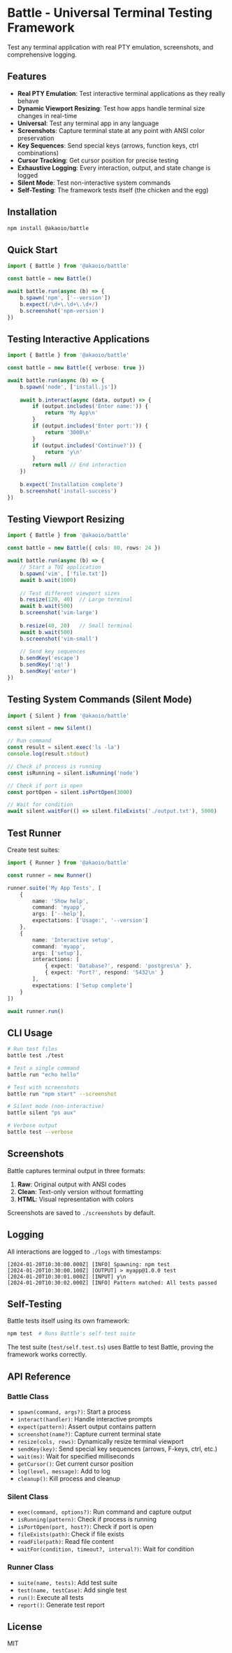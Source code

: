 # Battle - Universal Terminal Testing Framework

Test any terminal application with real PTY emulation, screenshots, and comprehensive logging.

## Features

- **Real PTY Emulation**: Test interactive terminal applications as they really behave
- **Dynamic Viewport Resizing**: Test how apps handle terminal size changes in real-time
- **Universal**: Test any terminal app in any language
- **Screenshots**: Capture terminal state at any point with ANSI color preservation
- **Key Sequences**: Send special keys (arrows, function keys, ctrl combinations)
- **Cursor Tracking**: Get cursor position for precise testing
- **Exhaustive Logging**: Every interaction, output, and state change is logged
- **Silent Mode**: Test non-interactive system commands
- **Self-Testing**: The framework tests itself (the chicken and the egg)

## Installation

```bash
npm install @akaoio/battle
```

## Quick Start

```typescript
import { Battle } from '@akaoio/battle'

const battle = new Battle()

await battle.run(async (b) => {
    b.spawn('npm', ['--version'])
    b.expect(/\d+\.\d+\.\d+/)
    b.screenshot('npm-version')
})
```

## Testing Interactive Applications

```typescript
import { Battle } from '@akaoio/battle'

const battle = new Battle({ verbose: true })

await battle.run(async (b) => {
    b.spawn('node', ['install.js'])
    
    await b.interact(async (data, output) => {
        if (output.includes('Enter name:')) {
            return 'My App\n'
        }
        if (output.includes('Enter port:')) {
            return '3000\n'
        }
        if (output.includes('Continue?')) {
            return 'y\n'
        }
        return null // End interaction
    })
    
    b.expect('Installation complete')
    b.screenshot('install-success')
})
```

## Testing Viewport Resizing

```typescript
import { Battle } from '@akaoio/battle'

const battle = new Battle({ cols: 80, rows: 24 })

await battle.run(async (b) => {
    // Start a TUI application
    b.spawn('vim', ['file.txt'])
    await b.wait(1000)
    
    // Test different viewport sizes
    b.resize(120, 40)  // Large terminal
    await b.wait(500)
    b.screenshot('vim-large')
    
    b.resize(40, 20)   // Small terminal
    await b.wait(500)
    b.screenshot('vim-small')
    
    // Send key sequences
    b.sendKey('escape')
    b.sendKey(':q!')
    b.sendKey('enter')
})
```

## Testing System Commands (Silent Mode)

```typescript
import { Silent } from '@akaoio/battle'

const silent = new Silent()

// Run command
const result = silent.exec('ls -la')
console.log(result.stdout)

// Check if process is running
const isRunning = silent.isRunning('node')

// Check if port is open
const portOpen = silent.isPortOpen(3000)

// Wait for condition
await silent.waitFor(() => silent.fileExists('./output.txt'), 5000)
```

## Test Runner

Create test suites:

```typescript
import { Runner } from '@akaoio/battle'

const runner = new Runner()

runner.suite('My App Tests', [
    {
        name: 'Show help',
        command: 'myapp',
        args: ['--help'],
        expectations: ['Usage:', '--version']
    },
    {
        name: 'Interactive setup',
        command: 'myapp',
        args: ['setup'],
        interactions: [
            { expect: 'Database?', respond: 'postgres\n' },
            { expect: 'Port?', respond: '5432\n' }
        ],
        expectations: ['Setup complete']
    }
])

await runner.run()
```

## CLI Usage

```bash
# Run test files
battle test ./test

# Test a single command
battle run "echo hello"

# Test with screenshots
battle run "npm start" --screenshot

# Silent mode (non-interactive)
battle silent "ps aux"

# Verbose output
battle test --verbose
```

## Screenshots

Battle captures terminal output in three formats:

1. **Raw**: Original output with ANSI codes
2. **Clean**: Text-only version without formatting
3. **HTML**: Visual representation with colors

Screenshots are saved to `./screenshots` by default.

## Logging

All interactions are logged to `./logs` with timestamps:

```
[2024-01-20T10:30:00.000Z] [INFO] Spawning: npm test
[2024-01-20T10:30:00.100Z] [OUTPUT] > myapp@1.0.0 test
[2024-01-20T10:30:01.000Z] [INPUT] y\n
[2024-01-20T10:30:02.000Z] [INFO] Pattern matched: All tests passed
```

## Self-Testing

Battle tests itself using its own framework:

```bash
npm test  # Runs Battle's self-test suite
```

The test suite (`test/self.test.ts`) uses Battle to test Battle, proving the framework works correctly.

## API Reference

### Battle Class

- `spawn(command, args?)`: Start a process
- `interact(handler)`: Handle interactive prompts
- `expect(pattern)`: Assert output contains pattern
- `screenshot(name?)`: Capture current terminal state
- `resize(cols, rows)`: Dynamically resize terminal viewport
- `sendKey(key)`: Send special key sequences (arrows, F-keys, ctrl, etc.)
- `wait(ms)`: Wait for specified milliseconds
- `getCursor()`: Get current cursor position
- `log(level, message)`: Add to log
- `cleanup()`: Kill process and cleanup

### Silent Class

- `exec(command, options?)`: Run command and capture output
- `isRunning(pattern)`: Check if process is running
- `isPortOpen(port, host?)`: Check if port is open
- `fileExists(path)`: Check if file exists
- `readFile(path)`: Read file content
- `waitFor(condition, timeout?, interval?)`: Wait for condition

### Runner Class

- `suite(name, tests)`: Add test suite
- `test(name, testCase)`: Add single test
- `run()`: Execute all tests
- `report()`: Generate test report

## License

MIT
